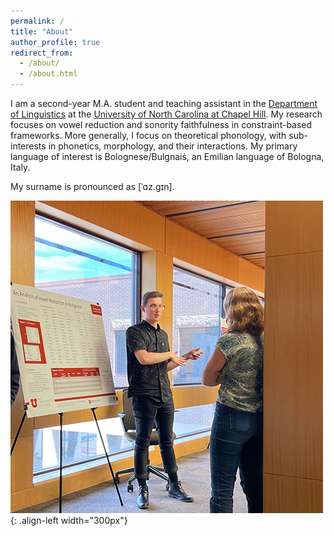 ```yaml
---
permalink: /
title: "About"
author_profile: true
redirect_from: 
  - /about/
  - /about.html
---
```


I am a second-year M.A. student and teaching assistant in the [Department of Linguistics](https://linguistics.unc.edu/) at the [University of North Carolina at Chapel Hill](https://www.unc.edu/). My research focuses on vowel reduction and sonority faithfulness in constraint-based frameworks. More generally, I focus on theoretical phonology, with sub-interests in phonetics, morphology, and their interactions. My primary language of interest is Bolognese/Bulgnaiṡ, an Emilian language of Bologna, Italy.

My surname is pronounced as [ˈɑz.gɪn].


![Brandon presenting a poster](/images/HRPS_Brandon_talking.jpg){:  .align-left width="300px"}
